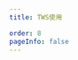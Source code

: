 ```yaml
---
title: TWS使用

order: 8
pageInfo: false
---
```

<ArtPlayer
  src="http://video.likeyou168.cn:9000/lky/lky/ex2050/tws.mp4"
/>